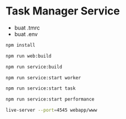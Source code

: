 # Task Manager Service

- buat .tmrc
- buat .env

```bash
npm install
```
```bash
npm run web:build
```
```bash
npm run service:build
```
```bash
npm run service:start worker
```
```bash
npm run service:start task
```
```bash
npm run service:start performance
```
```bash
live-server --port=4545 webapp/www
```
